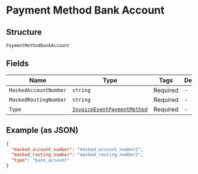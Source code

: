 
# Payment Method Bank Account

## Structure

`PaymentMethodBankAccount`

## Fields

| Name | Type | Tags | Description |
|  --- | --- | --- | --- |
| `MaskedAccountNumber` | `string` | Required | - |
| `MaskedRoutingNumber` | `string` | Required | - |
| `Type` | [`InvoiceEventPaymentMethod`](../../doc/models/invoice-event-payment-method.md) | Required | - |

## Example (as JSON)

```json
{
  "masked_account_number": "masked_account_number2",
  "masked_routing_number": "masked_routing_number2",
  "type": "bank_account"
}
```

